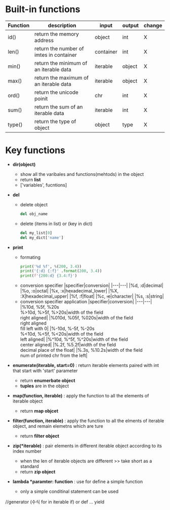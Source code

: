 # Built-in functions

|Function|description|input|output|change|
|---|---|---|---|---|
|id()|return the memory address|object|int|X|
|len()|return the number of imtes in container|container|int|X|
|min()|return the minimum of an iterable data|iterable|object|X|
|max()|return the maximum of an iterable data|iterable|object|X|
|ord()|return the unicode poinit|chr|int|X|
|sum()|return the sum of an iterable data|iterable|int|X|
|type()|return the type of object|object|type|X|

# Key functions
* **dir(object)**
    * show all the varibales and functions(mehtods) in the object
    * return **list**
    * ['variables', fucntions]
* **del**
    * delete object
        ```python
        del obj_name
        ```
    * delete (items in list) or (key in dict)
        ```python
        del my_list[0]
        del my_dict['name']
        ```

* **print**
    * formating
        ```python
        print('%d %f', %(200, 3.4))
        print('{:d} {:f}' .format(200, 3.4))
        print(f'{200:d} {3.4:f}')
        ```
    * conversion specifier
        |specifier|conversion|
        |---|---|
        |%d, :d|decimal|
        |%o, :o|octal|
        |%x, :x|hexadecimal_lower|
        |%X, :X|hexadecimal_upper|
        |%f, :f|float|
        |%c, ~~:c~~|character|
        |%s, :s|string|
    * conversion specifier application
        |specifier|conversion|
        |---|---|
        |%10d, %5f, %20s</br>%>10d, %>5f, %>20s|width of the field</br>right aligned|
        |%010d, %05f, %020s|width of the field</br>right aligned</br>fill left with 0|
        |%-10d, %-5f, %-20s</br>%<10d, %<5f, %<20s|width of the field</br>left aligned|
        |%^10d, %^5f, %^20s|width of the field</br>center aligned|
        |%.2f, %5.2f|width of the field</br>decimal place of the float|
        |%.3s, %10.2s|width of the field</br>num of printed chr from the left|

* **enumerate(iterable, start=0)**
: return iterable elements paired with int that start with 'start' parameter
    * return **enumerbate object**
    * **tuples** are in the object
* **map(function, iterable)**
: apply the function to all the elements of iterable object
    * return **map objcet** 

* **filter(function, iterable)**
: apply the function to all the elments of iterable object, and remain elemetns which are ture
    * return **filter object**
* **zip(\*iterable)**
: pair elements in different iterable object according to its index number
    * when the len of iterable objects are different >> take short as a standard
    * return **zip object**

* **lambda \*paramter: function**
: use for define a simple function
    * only a simple conditinal statement can be used

//generator (수식 for in iterable if) or def ... yield